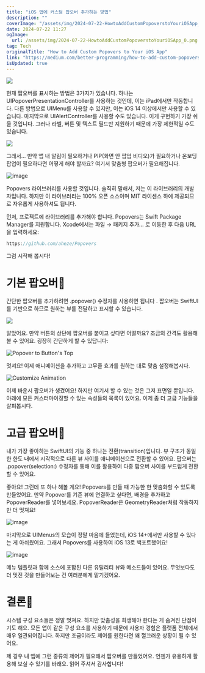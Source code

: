 ```yaml
---
title: "iOS 앱에 커스텀 팝오버 추가하는 방법"
description: ""
coverImage: "/assets/img/2024-07-22-HowtoAddCustomPopoverstoYouriOSApp_0.png"
date: 2024-07-22 11:27
ogImage: 
  url: /assets/img/2024-07-22-HowtoAddCustomPopoverstoYouriOSApp_0.png
tag: Tech
originalTitle: "How to Add Custom Popovers to Your iOS App"
link: "https://medium.com/better-programming/how-to-add-custom-popovers-to-your-swiftui-ios-app-814bdfad73d0"
isUpdated: true
---
```






<img src="/assets/img/2024-07-22-HowtoAddCustomPopoverstoYouriOSApp_0.png" />

현재 팝오버를 표시하는 방법은 3가지가 있습니다. 하나는 UIPopoverPresentationController를 사용하는 것인데, 이는 iPad에서만 작동합니다. 다른 방법으로 UIMenu를 사용할 수 있지만, 이는 iOS 14 이상에서만 사용할 수 있습니다. 마지막으로 UIAlertController를 사용할 수도 있습니다. 이게 구현하기 가장 쉬울 것입니다. 그러나 라벨, 버튼 및 텍스트 필드만 지원하기 때문에 가장 제한적일 수도 있습니다.

<img src="/assets/img/2024-07-22-HowtoAddCustomPopoverstoYouriOSApp_1.png" />

그래서... 만약 앱 내 알림이 필요하거나 PIP(화면 안 팝업 비디오)가 필요하거나 온보딩 팝업이 필요하다면 어떻게 해야 할까요? 여기서 맞춤형 팝오버가 필요해집니다.

<div class="content-ad"></div>

![image](/assets/img/2024-07-22-HowtoAddCustomPopoverstoYouriOSApp_2.png)

Popovers 라이브러리를 사용할 것입니다. 솔직히 말해서, 저는 이 라이브러리의 개발자입니다. 하지만 이 라이브러리는 100% 오픈 소스이며 MIT 라이센스 하에 제공되므로 자유롭게 사용하셔도 됩니다.

먼저, 프로젝트에 라이브러리를 추가해야 합니다. Popovers는 Swift Package Manager를 지원합니다. Xcode에서는 파일 → 패키지 추가... 로 이동한 후 다음 URL을 입력하세요:

```js
https://github.com/aheze/Popovers
```

<div class="content-ad"></div>

그럼 시작해 봅시다!

# 기본 팝오버🔗

간단한 팝오버를 추가하려면 .popover() 수정자를 사용하면 됩니다 . 팝오버는 SwiftUI를 기반으로 하므로 원하는 뷰를 전달하고 표시할 수 있습니다.

<img src="https://miro.medium.com/v2/resize:fit:400/1*jHRE0isenb7Rr-8A5wo9Jg.gif" />

<div class="content-ad"></div>

알았어요. 만약 버튼의 상단에 팝오버를 붙이고 싶다면 어떨까요? 조금의 간격도 활용해볼 수 있어요. 굉장히 간단하게 할 수 있답니다:

![Popover to Button's Top](https://miro.medium.com/v2/resize:fit:520/1*_-1HVvLCv3vOmH3Wky8H7g.gif)

멋져요! 이제 애니메이션을 추가하고 고무줄 효과를 원하는 대로 맞춤 설정해봅시다.

![Customize Animation](https://miro.medium.com/v2/resize:fit:520/1*uoKsIJA5zQgnE81cDov0bg.gif)

<div class="content-ad"></div>

이제 바운시 팝오버가  생겼어요! 하지만 여기서 할 수 있는 것은 그저 표면일 뿐입니다. 아래에 모든 커스터마이징할 수 있는 속성들의 목록이 있어요. 이제 좀 더 고급 기능들을 살펴봅시다.

# 고급 팝오버🔗

내가 가장 좋아하는 SwiftUI의 기능 중 하나는 전환(transition)입니다. 뷰 구조가 동일한 한도 내에서 시각적으로 다른 뷰 사이를 애니메이션으로 전환할 수 있어요. 팝오버는 .popover(selection:) 수정자를 통해 이를 활용하여 다중 팝오버 사이를 부드럽게 전환할 수 있어요.

<div class="content-ad"></div>

좋아요! 그런데 또 하나 해볼 게요! Popovers를 만들 때 가능한 한 맞춤화할 수 있도록 만들었어요. 만약 Popover를 기존 뷰에 연결하고 싶다면, 배경을 추가하고 PopoverReader를 넣어보세요. PopoverReader은 GeometryReader처럼 작동하지만 더 멋져요!

![image](https://miro.medium.com/v2/resize:fit:520/1*UjMC5JS8DVR6eVFZWriTfQ.gif)

마지막으로 UIMenus의 모습이 정말 마음에 들었는데, iOS 14+에서만 사용할 수 있다는 게 아쉬웠어요. 그래서 Popovers를 사용하여 iOS 13로 백포트했어요!

![image](https://miro.medium.com/v2/resize:fit:520/1*JoHMaWvR4opLKCFzTq0FAQ.gif)

<div class="content-ad"></div>

메뉴 템플릿과 함께 소스에 포함된 다른 유틸리티 뷰와 메소드들이 있어요. 무엇보다도 더 멋진 것을 만들어보는 건 여러분에게 맡기겠어요.

# 결론🔗

시스템 구성 요소들은 정말 멋져요. 하지만 맞춤성을 희생해야 한다는 게 숨겨진 단점이기도 해요. 모든 앱이 같은 구성 요소를 사용하기 때문에 사용자 경험은 플랫폼 전체에서 매우 일관되어집니다. 하지만 조금이라도 제어를 원한다면 꽤 껄끄러운 상황이 될 수 있어요.

제 경우 내 앱에 그런 종류의 제어가 필요해서 팝오버를 만들었어요. 언젠가 유용하게 활용해 보실 수 있기를 바래요. 읽어 주셔서 감사합니다!